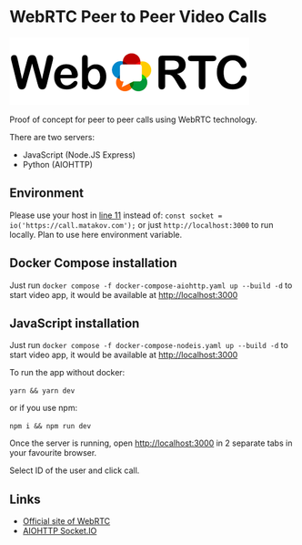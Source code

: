# WebRTC Peer to Peer Video Calls

<img src="https://github.com/matacoder/p2p-video-calling-app/raw/master/public/webrtc.png">

Proof of concept for peer to peer calls using WebRTC technology.

There are two servers:
- JavaScript (Node.JS Express)
- Python (AIOHTTP)

## Environment

Please use your host in [line 11](public/index.css) instead of:
`const socket = io('https://call.matakov.com');` or just `http://localhost:3000` to run locally. Plan to use here environment variable.

## Docker Compose installation

Just run `docker compose -f docker-compose-aiohttp.yaml up --build -d` to start video app, it would be available at [http://localhost:3000](http://localhost:3000)

## JavaScript installation

Just run `docker compose -f docker-compose-nodeis.yaml up --build -d` to start video app, it would be available at [http://localhost:3000](http://localhost:3000)

To run the app without docker:

`yarn && yarn dev`
 
 or if you use npm:
 
`npm i && npm run dev`
 
 Once the server is running, open [http://localhost:3000](http://localhost:3000) in 2 separate tabs in your favourite browser.
 
 Select ID of the user and click call.

## Links

- [Official site of WebRTC](https://webrtc.github.io/)
- [AIOHTTP Socket.IO](https://python-socketio.readthedocs.io/en/latest/server.html#aiohttp)